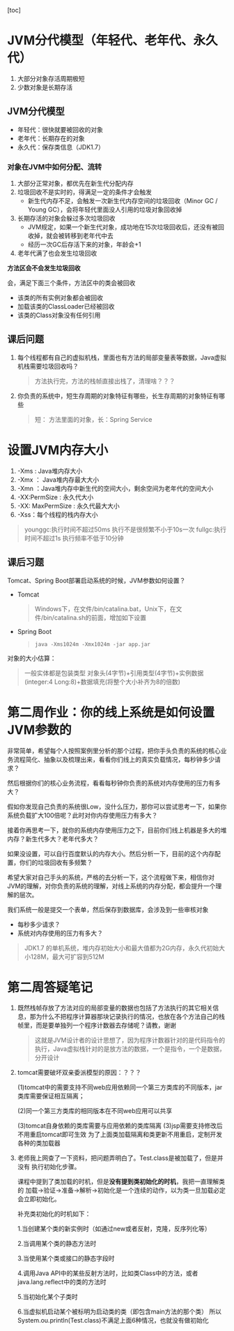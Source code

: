 [toc]



# JVM分代模型（年轻代、老年代、永久代）

1. 大部分对象存活周期极短
2. 少数对象是长期存活

## JVM分代模型

+ 年轻代：很快就要被回收的对象
+ 老年代：长期存在的对象
+ 永久代：保存类信息（JDK1.7）

### 对象在JVM中如何分配、流转

1. 大部分正常对象，都优先在新生代分配内存
2. 垃圾回收不是实时的，得满足一定的条件才会触发
   + 新生代内存不足，会触发一次新生代内存空间的垃圾回收（Minor GC / Young GC），会将年轻代里面没人引用的垃圾对象回收掉
3. 长期存活的对象会躲过多次垃圾回收
   + JVM规定，如果一个新生代对象，成功地在15次垃圾回收后，还没有被回收掉，就会被转移到老年代中去
   + 经历一次GC后存活下来的对象，年龄会+1
4. 老年代满了也会发生垃圾回收

**方法区会不会发生垃圾回收**

会，满足下面三个条件，方法区中的类会被回收

+ 该类的所有实例对象都会被回收
+ 加载该类的ClassLoader已经被回收
+ 该类的Class对象没有任何引用

## 课后问题

1. 每个线程都有自己的虚拟机栈，里面也有方法的局部变量表等数据，Java虚拟机栈需要垃圾回收吗？

   > 方法执行完，方法的栈帧直接出栈了，清理啥？？？

2. 你负责的系统中，短生存周期的对象特征有哪些，长生存周期的对象特征有哪些

   > 短： 方法里面的对象，长：Spring Service

# 设置JVM内存大小

1. -Xms : Java堆内存大小
2. -Xmx ： Java堆内存最大大小
3. -Xmn ：Java堆内存中新生代的空间大小，剩余空间为老年代的空间大小
4. -XX:PermSize : 永久代大小
5. -XX: MaxPermSize : 永久代最大大小
6. -Xss：每个线程的栈内存大小

> younggc:执行时间不超过50ms 执行不是很频繁不小于10s一次   fullgc:执行时间不超过1s 执行频率不低于10分钟

## 课后习题

Tomcat、Spring Boot部署启动系统的时候，JVM参数如何设置？

+ Tomcat 

  > Windows下，在文件/bin/catalina.bat，Unix下，在文件/bin/catalina.sh的前面，增加如下设置

+ Spring Boot

  > `java -Xms1024m -Xmx1024m -jar app.jar` 

对象的大小估算：

> 一般实体都是包装类型 对象头(4字节)+引用类型(4字节)+实例数据(integer:4 Long:8)+数据填充(将整个大小补齐为8的倍数)

# 第二周作业：你的线上系统是如何设置JVM参数的

非常简单，希望每个人按照案例里分析的那个过程，把你手头负责的系统的核心业务流程简化、抽象以及梳理出来，看看你们线上的真实负载情况，每秒钟多少请求？

然后根据你们的核心业务流程，看看每秒钟你负责的系统对内存使用的压力有多大？

假如你发现自己负责的系统很Low，没什么压力，那你可以尝试思考一下，如果你系统负载扩大100倍呢？此时对你内存使用压力有多大？

接着你再思考一下，就你的系统内存使用压力之下，目前你们线上机器是多大的堆内存？新生代多大？老年代多大？

如果没设置，可以自行百度默认的内存大小。然后分析一下，目前的这个内存配置，你们的垃圾回收有多频繁？

希望大家对自己手头的系统，严格的去分析一下，这个流程做下来，相信你对JVM的理解，对你负责的系统的理解，对线上系统的内存分配，都会提升一个理解的层次。



我们系统一般是提交一个表单，然后保存到数据库，会涉及到一些审核对象

+ 每秒多少请求？
+ 系统对内存使用的压力有多大？

> JDK1.7 的单机系统，堆内存初始大小和最大值都为2G内存，永久代初始大小128M，最大可扩容到512M

# 第二周答疑笔记

1. 既然栈帧存放了方法对应的局部变量的数据也包括了方法执行的其它相关信息，那为什么不把程序计算器那块记录执行的情况，也放在各个方法自己的栈帧里，而是要单独列一个程序计数器去存储呢？请教，谢谢

   > 这就是JVM设计者的设计思想了，因为程序计数器针对的是代码指令的执行，Java虚拟栈针对的是放方法的数据，一个是指令，一个是数据，分开设计

2. tomcat需要破坏双亲委派模型的原因：？？？

   (1)tomcat中的需要支持不同web应用依赖同一个第三方类库的不同版本，jar类库需要保证相互隔离；

   (2)同一个第三方类库的相同版本在不同web应用可以共享

   (3)tomcat自身依赖的类库需要与应用依赖的类库隔离 (3)jsp需要支持修改后不用重启tomcat即可生效 为了上面类加载隔离和类更新不用重启，定制开发各种的类加载器

3. 老师我上网查了一下资料，把问题弄明白了。Test.class是被加载了，但是并没有 执行初始化步骤。 

   课程中提到了类加载的时机，但是**没有提到类初始化的时机**，我把一直理解类的 加载->验证->准备->解析->初始化是一个连续的动作，以为类一旦加载必定 会立即初始化。

   补充类初始化的时机如下：

    1.当创建某个类的新实例时（如通过new或者反射，克隆，反序列化等）

    2.当调用某个类的静态方法时

    3.当使用某个类或接口的静态字段时

    4.调用Java API中的某些反射方法时，比如类Class中的方法，或者java.lang.reflect中的类的方法时

    5.当初始化某个子类时

    6.当虚拟机启动某个被标明为启动类的类（即包含main方法的那个类） 所以System.ou.println(Test.class)不满足上面6种情况，也就没有做初始化